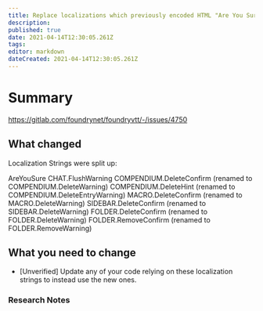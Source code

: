 ```yaml
---
title: Replace localizations which previously encoded HTML "Are You Sure" messages as two separate localization strings.
description: 
published: true
date: 2021-04-14T12:30:05.261Z
tags: 
editor: markdown
dateCreated: 2021-04-14T12:30:05.261Z
---
```


# Summary
https://gitlab.com/foundrynet/foundryvtt/-/issues/4750

## What changed

Localization Strings were split up:

AreYouSure
CHAT.FlushWarning
COMPENDIUM.DeleteConfirm (renamed to COMPENDIUM.DeleteWarning)
COMPENDIUM.DeleteHint (renamed to COMPENDIUM.DeleteEntryWarning)
MACRO.DeleteConfirm (renamed to MACRO.DeleteWarning)
SIDEBAR.DeleteConfirm (renamed to SIDEBAR.DeleteWarning)
FOLDER.DeleteConfirm (renamed to FOLDER.DeleteWarning)
FOLDER.RemoveConfirm (renamed to FOLDER.RemoveWarning)


## What you need to change

* [Unverified] Update any of your code relying on these localization strings to instead use the new ones.

### Research Notes
